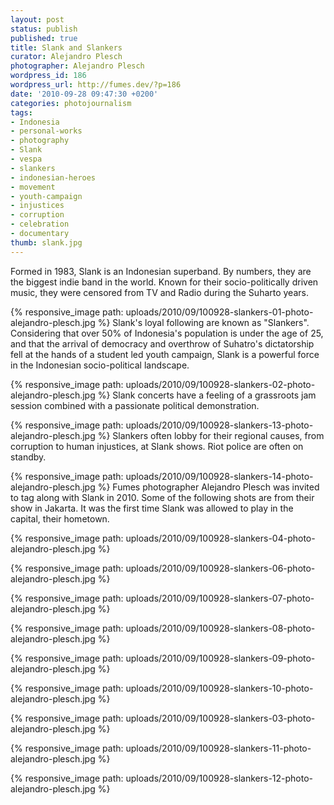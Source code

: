 ```yaml
---
layout: post
status: publish
published: true
title: Slank and Slankers
curator: Alejandro Plesch
photographer: Alejandro Plesch
wordpress_id: 186
wordpress_url: http://fumes.dev/?p=186
date: '2010-09-28 09:47:30 +0200'
categories: photojournalism
tags:
- Indonesia
- personal-works
- photography
- Slank
- vespa
- slankers
- indonesian-heroes
- movement
- youth-campaign
- injustices
- corruption
- celebration
- documentary
thumb: slank.jpg
---
```


Formed in 1983, Slank is an Indonesian superband. By numbers, they are the biggest indie band in the world. Known for their socio-politically driven music, they were censored from TV and Radio during the Suharto years.

{% responsive_image path: uploads/2010/09/100928-slankers-01-photo-alejandro-plesch.jpg %} 
Slank's loyal following are known as "Slankers". Considering that over 50% of Indonesia's population is under the age of 25, and that the arrival of democracy and overthrow of Suhatro's dictatorship fell at the hands of a student led youth campaign, Slank is a powerful force in the Indonesian socio-political landscape.  


{% responsive_image path: uploads/2010/09/100928-slankers-02-photo-alejandro-plesch.jpg %} 
Slank  concerts have a feeling of a grassroots jam session combined with a passionate political demonstration. 

{% responsive_image path: uploads/2010/09/100928-slankers-13-photo-alejandro-plesch.jpg %}  Slankers often lobby for their regional causes, from corruption to human injustices, at Slank shows. Riot police are often on standby.


{% responsive_image path: uploads/2010/09/100928-slankers-14-photo-alejandro-plesch.jpg %} 
Fumes photographer Alejandro Plesch was invited to tag along with Slank in 2010.  Some of the following shots are from their show in Jakarta.  It was the first time Slank was allowed to play in the capital, their hometown. 


{% responsive_image path: uploads/2010/09/100928-slankers-04-photo-alejandro-plesch.jpg %} 

{% responsive_image path: uploads/2010/09/100928-slankers-06-photo-alejandro-plesch.jpg %} 

{% responsive_image path: uploads/2010/09/100928-slankers-07-photo-alejandro-plesch.jpg %} 

{% responsive_image path: uploads/2010/09/100928-slankers-08-photo-alejandro-plesch.jpg %}

{% responsive_image path: uploads/2010/09/100928-slankers-09-photo-alejandro-plesch.jpg %} 

{% responsive_image path: uploads/2010/09/100928-slankers-10-photo-alejandro-plesch.jpg %} 

{% responsive_image path: uploads/2010/09/100928-slankers-03-photo-alejandro-plesch.jpg %} 

{% responsive_image path: uploads/2010/09/100928-slankers-11-photo-alejandro-plesch.jpg %} 

{% responsive_image path: uploads/2010/09/100928-slankers-12-photo-alejandro-plesch.jpg %} 



